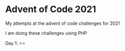 # Advent of Code 2021

My attempts at the advent of code challenges for 2021

I am doing these challenges using PHP

Day 1: :star::star:
